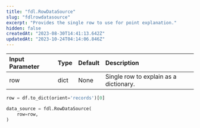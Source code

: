 ```yaml
---
title: "fdl.RowDataSource"
slug: "fdlrowdatasource"
excerpt: "Provides the single row to use for point explanation."
hidden: false
createdAt: "2023-08-30T14:41:13.642Z"
updatedAt: "2023-10-24T04:14:06.846Z"
---
```

| Input Parameter | Type | Default | Description                            |
| :-------------- | :--- | :------ | :------------------------------------- |
| row             | dict | None    | Single row to explain as a dictionary. |



```python Usage
row = df.to_dict(orient='records')[0]

data_source = fdl.RowDataSource(
    row=row,
)
```